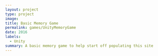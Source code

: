 ```yaml
---
layout: project
type: project
image:
title: Basic Memory Game
permalink: games/UnityMemoryGame
date: 2016
labels:
  - Unity
summary: A basic memory game to help start off populating this site
---
```





